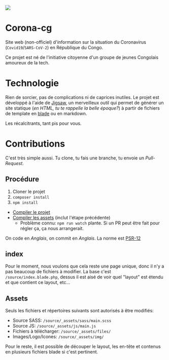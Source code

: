 ﻿![](https://github.com/Max13/corona-cg/workflows/Deploy%20to%20gh-pages/badge.svg)

# Corona-cg
Site web (non-officiel) d'information sur la situation du Coronavirus (`Covid19`/`SARS-CoV-2`) en République du Congo.

Ce projet est né de l'initiative citoyenne d'un groupe de jeunes Congolais amoureux de la tech.


# Technologie
Rien de sorcier, pas de complications ni de caprices inutiles. Le projet est développé à l'aide de [Jigsaw](https://jigsaw.tighten.co), un merveilleux outil qui permet de générer un site statique (*en HTML, tu te rappelle la belle époque?*) à partir de fichiers de template en [blade](https://laravel.com/docs/5.6/blade) ou en markdown.

Les récalcitrants, tant pis pour vous.


# Contributions
C'est très simple aussi. Tu clone, tu fais une branche, tu envoie un *Pull-Request*.

## Procédure

 1. Cloner le projet
 2. `composer install`
 3. `npm install`

 - [Compiler le projet](https://jigsaw.tighten.co/docs/building-and-previewing/)
 - [Compiler les assets](https://jigsaw.tighten.co/docs/compiling-assets) (inclut l'étape précédente)
     - Problème connu: `npm run watch` plante. Si un PR peut être fait pour régler ça, ça nous arrangerait.

On code en *Anglais*, on commit en *Anglais*. La norme est [PSR-12](https://www.php-fig.org/psr/psr-12/)

## index
Pour le moment, nous voulons que cela reste une page unique, donc il n'y a pas beaucoup de fichiers à modifier. La base c'est `/source/index.blade.php`, dessus il est aisé de voir quel "layout" est étendu et que contient ce layout, etc...

## Assets
Seuls les fichiers et répertoires suivants sont autorisés à être modifiés:

 - Source SASS: `/source/_assets/sass/main.scss`
 - Source JS: `/source/_assets/js/main.js`
 - Fichiers à télécharger: `/source/_assets/files/`
 - Images/Logo/Icones: `/source/_assets/img/`

Pour le reste, il est possible de découper le layout, les en-tête et contenus en plusieurs fichiers blade si c'est pertinent.
